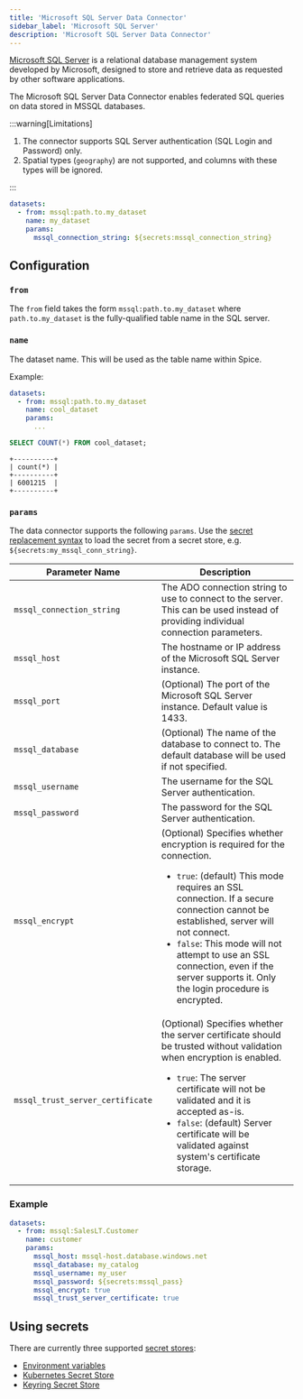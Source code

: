 ```yaml
---
title: 'Microsoft SQL Server Data Connector'
sidebar_label: 'Microsoft SQL Server'
description: 'Microsoft SQL Server Data Connector'
---
```


[Microsoft SQL Server](https://www.microsoft.com/en-us/sql-server) is a relational database management system developed by Microsoft, designed to store and retrieve data as requested by other software applications.

The Microsoft SQL Server Data Connector enables federated SQL queries on data stored in MSSQL databases.

:::warning[Limitations]

1. The connector supports SQL Server authentication (SQL Login and Password) only.
1. Spatial types (`geography`) are not supported, and columns with these types will be ignored.

:::

```yaml
datasets:
  - from: mssql:path.to.my_dataset
    name: my_dataset
    params:
      mssql_connection_string: ${secrets:mssql_connection_string}
```

## Configuration

### `from`

The `from` field takes the form `mssql:path.to.my_dataset` where `path.to.my_dataset` is the fully-qualified table name in the SQL server.

### `name`

The dataset name. This will be used as the table name within Spice.

Example:
```yaml
datasets:
  - from: mssql:path.to.my_dataset
    name: cool_dataset
    params:
      ...
```

```sql
SELECT COUNT(*) FROM cool_dataset;
```

```shell
+----------+
| count(*) |
+----------+
| 6001215  |
+----------+
```

### `params`

The data connector supports the following `params`. Use the [secret replacement syntax](../secret-stores/index.md) to load the secret from a secret store, e.g. `${secrets:my_mssql_conn_string}`.

| Parameter Name                   | Description                                                                                                                                                                                                                                                                                                                                                                 |
| -------------------------------- | --------------------------------------------------------------------------------------------------------------------------------------------------------------------------------------------------------------------------------------------------------------------------------------------------------------------------------------------------------------------------- |
| `mssql_connection_string`        | The ADO connection string to use to connect to the server. This can be used instead of providing individual connection parameters.                                                                                                                                                                                                                                          |
| `mssql_host`                     | The hostname or IP address of the Microsoft SQL Server instance.                                                                                                                                                                                                                                                                                                            |
| `mssql_port`                     | (Optional) The port of the Microsoft SQL Server instance. Default value is 1433.                                                                                                                                                                                                                                                                                            |
| `mssql_database`                 | (Optional) The name of the database to connect to. The default database will be used if not specified.                                                                                                                                                                                                                                                                      |
| `mssql_username`                 | The username for the SQL Server authentication.                                                                                                                                                                                                                                                                                                                             |
| `mssql_password`                 | The password for the SQL Server authentication.                                                                                                                                                                                                                                                                                                                             |
| `mssql_encrypt`                  | (Optional) Specifies whether encryption is required for the connection.<br /> <ul><li>`true`: (default) This mode requires an SSL connection. If a secure connection cannot be established, server will not connect.</li><li>`false`: This mode will not attempt to use an SSL connection, even if the server supports it. Only the login procedure is encrypted.</li></ul> |
| `mssql_trust_server_certificate` | (Optional) Specifies whether the server certificate should be trusted without validation when encryption is enabled.<br /> <ul><li>`true`: The server certificate will not be validated and it is accepted as-is.</li><li>`false`: (default) Server certificate will be validated against system's certificate storage.</li></ul>                                           |

### Example

```yaml
datasets:
  - from: mssql:SalesLT.Customer
    name: customer
    params:
      mssql_host: mssql-host.database.windows.net
      mssql_database: my_catalog
      mssql_username: my_user
      mssql_password: ${secrets:mssql_pass}
      mssql_encrypt: true
      mssql_trust_server_certificate: true
```

## Using secrets

There are currently three supported [secret stores](/components/secret-stores/index.md):

* [Environment variables](/components/secret-stores/env)
* [Kubernetes Secret Store](/components/secret-stores/kubernetes)
* [Keyring Secret Store](/components/secret-stores/keyring)
